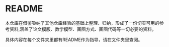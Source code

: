 # README
本仓库在借鉴吸纳了其他仓库经验的基础上整理、归纳，形成了一份切实可用的参考资料,涵盖了论文模版、数学模型、画图方式、画图代码等一切必要的资料。

具体内容在每个文件夹里都有README作为指导，请在文件夹里查阅。
